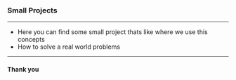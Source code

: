 ### Small Projects
---
- Here you can find some small project thats like where we use this concepts
- How to solve a real world problems
---
#### Thank you 
